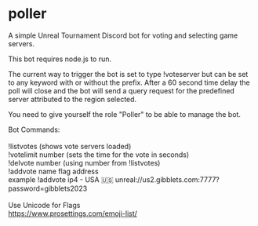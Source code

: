 # poller
A simple Unreal Tournament Discord bot for voting and selecting game servers. <br /> 

This bot requires node.js to run. <br />

The current way to trigger the bot is set to type !voteserver but can be set to any keyword with or without the prefix.
After a 60 second time delay the poll will close and the bot will send a query request for the predefined server attributed to the region selected.

You need to give yourself the role "Poller" to be able to manage the bot. <br />

Bot Commands: <br />
<br />
!listvotes (shows vote servers loaded) <br /> 
!votelimit number (sets the time for the vote in seconds) <br />
!delvote number (using number from !listvotes) <br />
!addvote name flag address <br />
example !addvote ip4 - USA 🇺🇸 unreal://us2.gibblets.com:7777?password=gibblets2023 <br />
<br />
Use Unicode for Flags <br />
https://www.prosettings.com/emoji-list/ <br />
